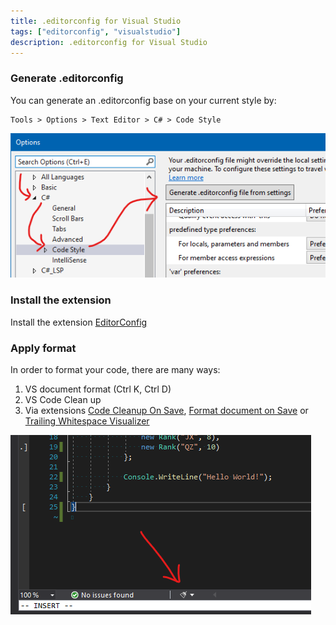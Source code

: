 ```yaml
---
title: .editorconfig for Visual Studio
tags: ["editorconfig", "visualstudio"]
description: .editorconfig for Visual Studio 
---
```


### Generate .editorconfig

You can generate an .editorconfig base on your current style by:

```
Tools > Options > Text Editor > C# > Code Style
```

![visual studio editorconfig](\assets\img\posts\generate-editorconfig-vs.png)

### Install the extension

Install the extension [EditorConfig](https://marketplace.visualstudio.com/items?itemName=EditorConfigTeam.EditorConfig)

### Apply format

In order to format your code, there are many ways:

1. VS document format (Ctrl K, Ctrl D)
2. VS Code Clean up
3. Via extensions [Code Cleanup On Save](https://marketplace.visualstudio.com/items?itemName=MadsKristensen.CodeCleanupOnSave), [Format document on Save](https://marketplace.visualstudio.com/items?itemName=mynkow.FormatdocumentonSave) or [Trailing Whitespace Visualizer](https://marketplace.visualstudio.com/items?itemName=MadsKristensen.TrailingWhitespaceVisualizer)


![visual studio code cleanup](\assets\img\posts\vs-code-format.png)
